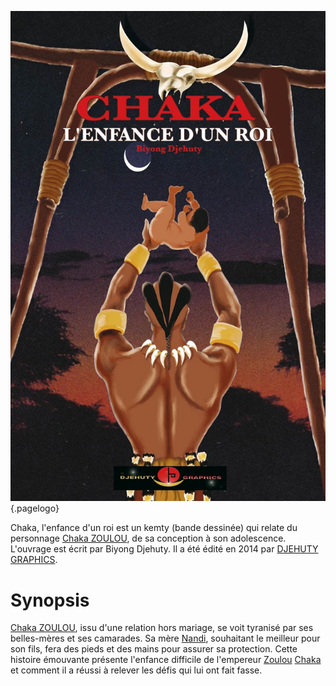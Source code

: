 <!-- TITLE: Chaka, l'enfance d'un Roi -->
<!-- SUBTITLE: Présentation du kemty Chaka, l'enfance d'un Roi -->

![Chaka](/uploads/ouvrage/chaka.jpg "Chaka, l'enfance d'un roi − première de couverture"){.pagelogo}

Chaka, l'enfance d'un roi est un kemty (bande dessinée) qui relate du personnage [Chaka ZOULOU](/personnalite/homme/noble/souverain/empereur/afrique/sud/zulu/chaka-zulu), de sa conception à son adolescence. L'ouvrage est écrit par Biyong Djehuty. Il a été édité en 2014 par [DJEHUTY GRAPHICS](/organisme/djehuty-graphics).

# Synopsis
[Chaka ZOULOU](/personnalite/chaka-zulu), issu d'une relation hors mariage, se voit tyranisé par ses belles-mères et ses camarades. Sa mère [Nandi](/personnalite/nandi-de-qoube), souhaitant le meilleur pour son fils, fera des pieds et des mains pour assurer sa protection.
Cette histoire émouvante présente l'enfance difficile de l'empereur [Zoulou](/peuple/zulu) [Chaka](/personnalite/chaka-zulu) et comment il a réussi à relever les défis qui lui ont fait fasse.